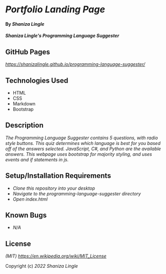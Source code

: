 # _Portfolio Landing Page_

#### By _Shaniza Lingle_

#### _Shaniza Lingle's Programming Language Suggester_

## GitHub Pages
_https://shanizalingle.github.io/programming-language-suggester/_

## Technologies Used

* HTML
* CSS
* Markdown
* Bootstrap

## Description

_The Programming Language Suggester contains 5 questions, with radio style buttons. This quiz determines which language is best for you based off of the answers selected. JavaScript, C#, and Python are the available answers. This webpage uses bootstrap for majority styling, and uses events and if statements in js._

## Setup/Installation Requirements
* _Clone this repository into your desktop_
* _Navigate to the programming-language-suggester directory_
* _Open index.html_

## Known Bugs

* _N/A_

## License

_(MIT) https://en.wikipedia.org/wiki/MIT_License_

Copyright (c) _2022_ _Shaniza Lingle_